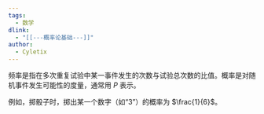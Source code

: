 ```yaml
---
tags:
  - 数学
dlink:
  - "[[---概率论基础---]]"
author:
  - Cyletix
---
```

频率是指在多次重复试验中某一事件发生的次数与试验总次数的比值。概率是对随机事件发生可能性的度量，通常用 $P$ 表示。

例如，掷骰子时，掷出某一个数字（如“3”）的概率为 $\frac{1}{6}$​。
